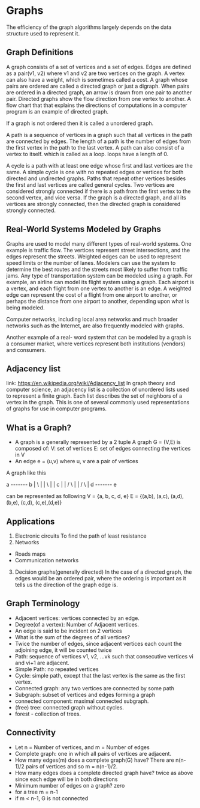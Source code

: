 # Graphs

The efficiency of the graph algorithms largely depends on the data structure used to represent it.

## Graph Definitions

A graph consists of a set of vertices and a set of edges. Edges are defined as a pair(v1, v2) where v1 and v2 are two vertices on the graph. A vertex can also have a weight, which is sometimes called a cost. A graph whose pairs are ordered are called a directed graph or just a digraph. When pairs are ordered in a directed graph, an arrow is drawn from one pair to another pair. Directed graphs show the flow direction from one vertex to another. A flow chart that that explains the directions of computations in a computer program is an example of directed graph.

If a graph is not ordered then it is called a unordered graph.

A path is a sequence of vertices in a graph such that all vertices in the path are connected by edges. The length of a path is the number of edges from the first vertex in the path to the last vertex. A path can also consist of a vertex to itself. which is called as a loop. loops have a length of 0.

A cycle is a path with at least one edge whose first and last vertices are the same. A simple cycle is one with no repeated edges or vertices for both directed and undirected graphs. Paths that repeat other vertices besides the first and last vertices are called general cycles. Two vertices are considered strongly connected if there is a path from the first vertex to the second vertex, and vice versa. If the graph is a directed graph, and all its vertices are strongly connected, then the directed graph is considered strongly connected.

## Real-World Systems Modeled by Graphs

Graphs are used to model many different types of real-world systems. One example is traffic flow. The vertices represent street intersections, and the edges represent the streets. Weighted edges can be used to represent
speed limits or the number of lanes. Modelers can use the system to determine the best routes and the streets most likely to suffer from traffic jams. Any type of transportation system can be modeled using a graph. For example, an airline can model its flight system using a graph. Each airport is a vertex, and each flight from one vertex to another is an edge. A weighted edge can represent the cost of a flight from one airport to another, or perhaps the distance from one airport to another, depending upon what is being modeled.

Computer networks, including local area networks and much broader networks such as the Internet, are also frequently modeled with graphs.

Another example of a real- word system that can be modeled by a graph is a consumer market, where vertices represent both institutions (vendors) and consumers.

## Adjacency list
link: https://en.wikipedia.org/wiki/Adjacency_list
In graph theory and computer science, an adjacency list is a collection of unordered lists used to represent a finite graph. Each list describes the set of neighbors of a vertex in the graph. This is one of several commonly used representations of graphs for use in computer programs.

## What is a Graph?
* A graph is a generally represented by a 2 tuple
    A graph G = (V,E) is composed of:
    V: set of vertices
    E: set of edges connecting the vertices in V
* An edge e = (u,v) where u, v are a pair of vertices

A graph like this

a ------- b
|  \      |
|   \     |
|    c    |
|   /  \  |
|  /    \ |
d ------- e

can be represented as following
V = {a, b, c, d, e}
E = {(a,b), (a,c), (a,d), (b,e), (c,d), (c,e),(d,e)}

## Applications
1. Electronic circuits
  To find the path of least resistance
2. Networks
  * Roads maps
  * Communication networks
3. Decision graphs(generally directed)
In the case of a directed graph, the edges would be an ordered pair, where the ordering is important as it tells us the direction of the graph edge is.

## Graph Terminology
* Adjacent vertices: vertices connected by an edge.
* Degree(of a vertex): Number of Adjacent vertices.
* An edge is said to be incident on 2 vertices
* What is the sum of the degrees of all vertices?
* Twice the number of edges, since adjacent vertices each count the adjoining edge, it will be counted twice
* Path: sequence of vertices v1, v2, ...vk such that consecutive vertices vi and vi+1 are adjacent.
* Simple Path: no repeated vertices
* Cycle: simple path, except that the last vertex is the same as the first vertex.
* Connected graph: any two vertices are connected by some path
* Subgraph: subset of vertices and edges forming a graph
* connected component: maximal connected subgraph.
* (free) tree: connected graph without cycles.
* forest - collection of trees.

## Connectivity
* Let n = Number of vertices, and m = Number of edges
* Complete graph: one in which all pairs of vertices are adjacent.
* How many edges(m) does a complete graph(G) have?
  There are n(n-1)/2 pairs of vertices and so m = n(n-1)/2.
* How many edges does a complete directed graph have? twice as above since each edge will be in both directions
* Minimum number of edges on a graph? zero
* for a tree m = n-1
* if m < n-1, G is not connected
